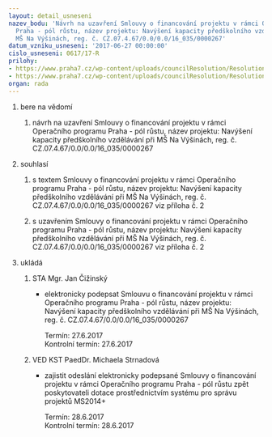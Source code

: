 ```yaml
---
layout: detail_usneseni
nazev_bodu: 'Návrh na uzavření Smlouvy o financování projektu v rámci Operačního programu
  Praha - pól růstu, název projektu: Navýšení kapacity předškolního vzdělávání při
  MŠ Na Výšinách, reg. č. CZ.07.4.67/0.0/0.0/16_035/0000267'
datum_vzniku_usneseni: '2017-06-27 00:00:00'
cislo_usneseni: 0617/17-R
prilohy:
- https://www.praha7.cz/wp-content/uploads/councilResolution/Resolutions/29295/export/Duvodova_zprava~221680.docx
- https://www.praha7.cz/wp-content/uploads/councilResolution/Resolutions/29295/export/export~295741.pdf
organ: rada
---
```

<ol id="urzList" class="urzList_view"><li class="urzClass1" id=""><span name="1">bere na vědomí</span><ol class="urzOlClass"><li class="urzClass2" id="" style="text-align: left;"><span><p>návrh na uzavření Smlouvy o financování projektu v rámci Operačního programu Praha - pól růstu, název projektu: Navýšení kapacity předškolního vzdělávání při MŠ Na Výšinách, reg. č. CZ.07.4.67/0.0/0.0/16_035/0000267 <br></p></span></li></ol></li><li class="urzClass1" id=""><span name="26">souhlasí</span><ol class="urzOlClass"><li class="urzClass2" id="" style="text-align: left;"><span><p>s textem Smlouvy o financování projektu v rámci Operačního programu Praha - pól růstu, název projektu: Navýšení kapacity předškolního vzdělávání při MŠ Na Výšinách, reg. č. CZ.07.4.67/0.0/0.0/16_035/0000267 viz příloha č. 2</p></span></li><li class="urzClass2" id="" style="text-align: left;"><span><p>s uzavřením Smlouvy o financování projektu v rámci Operačního programu Praha - pól růstu, název projektu: Navýšení kapacity předškolního vzdělávání při MŠ Na Výšinách, reg. č. CZ.07.4.67/0.0/0.0/16_035/0000267 viz příloha č. 2</p></span></li></ol></li><li class="urzClass1" id="urzUkoly"><span name="1">ukládá</span><ol class="urzOlClass"><li class="urzClass2"><span><p>STA Mgr. Jan Čižinský</p></span><ul class="urzUlClass"><li class="urzClass3"><span><p>elektronicky podepsat Smlouvu o financování projektu v rámci Operačního programu Praha - pól růstu, název projektu: Navýšení kapacity předškolního vzdělávání při MŠ Na Výšinách, reg. č. CZ.07.4.67/0.0/0.0/16_035/0000267</p></span><span class="urzUkolTermin">  Termín:&nbsp;27.6.2017</span><div class="urzUkolTermin">  Kontrolní termín:&nbsp;27.6.2017</div></li></ul></li><li class="urzClass2"><span><p>VED KST PaedDr. Michaela Strnadová</p></span><ul class="urzUlClass"><li class="urzClass3"><span><p>zajistit odeslání elektronicky podepsané Smlouvy o financování projektu v rámci Operačního programu Praha - pól růstu zpět poskytovateli dotace prostřednictvím systému pro správu projektů MS2014+</p></span><span class="urzUkolTermin">  Termín:&nbsp;28.6.2017</span><div class="urzUkolTermin">  Kontrolní termín:&nbsp;28.6.2017</div></li></ul></li></ol></li></ol>